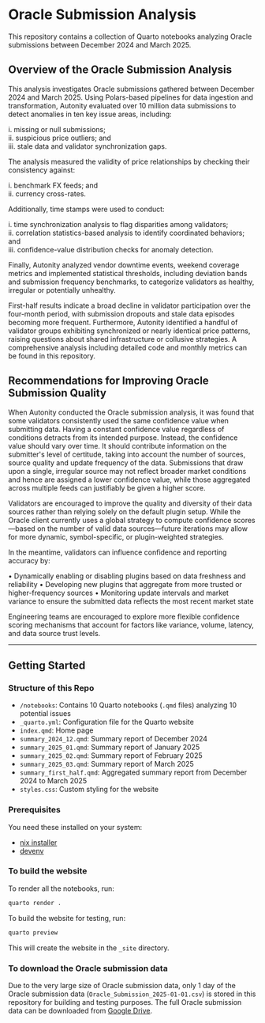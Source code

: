 # Oracle Submission Analysis

This repository contains a collection of Quarto notebooks analyzing Oracle submissions between December 2024 and March 2025.

## Overview of the Oracle Submission Analysis

This analysis investigates Oracle submissions gathered between December 2024 and March 2025. Using Polars-based pipelines for data ingestion and transformation, Autonity evaluated over 10 million data submissions to detect anomalies in ten key issue areas, including:

i. missing or null submissions;  
ii. suspicious price outliers; and  
iii. stale data and validator synchronization gaps.

The analysis measured the validity of price relationships by checking their consistency against:

i. benchmark FX feeds; and  
ii. currency cross-rates. 

Additionally, time stamps were used to conduct:

i. time synchronization analysis to flag disparities among validators;  
ii. correlation statistics-based analysis to identify coordinated behaviors; and  
iii. confidence-value distribution checks for anomaly detection. 

Finally, Autonity analyzed vendor downtime events, weekend coverage metrics and implemented statistical thresholds, including deviation bands and submission frequency benchmarks, to categorize validators as healthy, irregular or potentially unhealthy.

First-half results indicate a broad decline in validator participation over the four-month period, with submission dropouts and stale data episodes becoming more frequent. Furthermore, Autonity identified a handful of validator groups exhibiting synchronized or nearly identical price patterns, raising questions about shared infrastructure or collusive strategies. A comprehensive analysis including detailed code and monthly metrics can be found in this repository.

## Recommendations for Improving Oracle Submission Quality

When Autonity conducted the Oracle submission analysis, it was found that some validators consistently used the same confidence value when submitting data. Having a constant confidence value regardless of conditions detracts from its intended purpose. Instead, the confidence value should vary over time. It should contribute information on the submitter's level of certitude, taking into account the number of sources, source quality and update frequency of the data. Submissions that draw upon a single, irregular source may not reflect broader market conditions and hence are assigned a lower confidence value, while those aggregated across multiple feeds can justifiably be given a higher score.

Validators are encouraged to improve the quality and diversity of their data sources rather than relying solely on the default plugin setup. While the Oracle client currently uses a global strategy to compute confidence scores—based on the number of valid data sources—future iterations may allow for more dynamic, symbol-specific, or plugin-weighted strategies.

In the meantime, validators can influence confidence and reporting accuracy by:

•	Dynamically enabling or disabling plugins based on data freshness and reliability
•	Developing new plugins that aggregate from more trusted or higher-frequency sources
•	Monitoring update intervals and market variance to ensure the submitted data reflects the most recent market state

Engineering teams are encouraged to explore more flexible confidence scoring mechanisms that account for factors like variance, volume, latency, and data source trust levels.


---

## Getting Started

### Structure of this Repo

- `/notebooks`: Contains 10 Quarto notebooks (`.qmd` files) analyzing 10 potential issues
- `_quarto.yml`: Configuration file for the Quarto website
- `index.qmd`: Home page
- `summary_2024_12.qmd`: Summary report of December 2024
- `summary_2025_01.qmd`: Summary report of January 2025
- `summary_2025_02.qmd`: Summary report of February 2025
- `summary_2025_03.qmd`: Summary report of March 2025
- `summary_first_half.qmd`: Aggregated summary report from December 2024 to March 2025
- `styles.css`: Custom styling for the website

### Prerequisites

You need these installed on your system:

- [nix installer](https://zero-to-nix.com/concepts/nix-installer)
- [devenv](https://devenv.sh/getting-started/)

### To build the website

To render all the notebooks, run:

```bash
quarto render .
```

To build the website for testing, run:

```bash
quarto preview
```

This will create the website in the `_site` directory.

### To download the Oracle submission data

Due to the very large size of Oracle submission data, only 1 day of the Oracle submission data (`Oracle_Submission_2025-01-01.csv`) is stored in this repository for building and testing purposes. The full Oracle submission data can be downloaded from [Google Drive](https://drive.google.com/drive/folders/1LIrAskzusoipLoftltbSoaLEM8E9-wK9).
